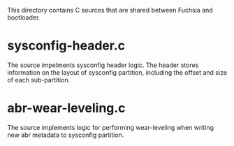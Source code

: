 This directory contains C sources that are shared between Fuchsia and
bootloader.

# sysconfig-header.c

The source impelments sysconfig header logic. The header stores
information on the layout of sysconfig partition, including the
offset and size of each sub-partition.

# abr-wear-leveling.c

The source implements logic for performing wear-leveling when writing
new abr metadata to sysconfig partition.

